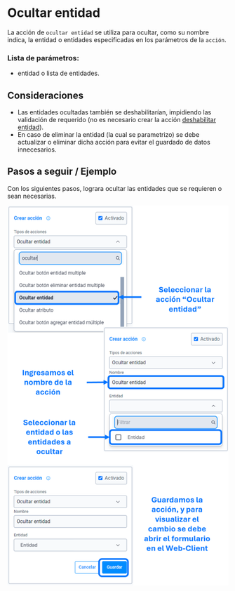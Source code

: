 # Ocultar entidad

La acción de ``ocultar entidad`` se utiliza para ocultar, como su nombre indica, la entidad o entidades especificadas en los parámetros de la ``acción``.

### Lista de parámetros:
- entidad o lista de entidades.

## Consideraciones
- Las entidades ocultadas también se deshabilitarían, impidiendo las validación de requerido (no es necesario crear la acción [deshabilitar entidad]()).
- En caso de eliminar la entidad (la cual se parametrizo) se debe actualizar o eliminar dicha acción para evitar el guardado de datos innecesarios. 

## Pasos a seguir / Ejemplo
Con los siguientes pasos, lograra ocultar las entidades que se requieren o sean necesarias.

![Imagen](./img/hidden-entity.png)

